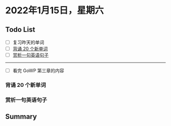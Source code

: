# 2022年1月15日，星期六
## Todo List

- [ ] 复习昨天的单词
- [ ] [背诵 20 个新单词](#背诵-20-个新单词)
- [ ] [赏析一句英语句子](#赏析一句英语句子)
--------
- [ ] 看完 GoWP 第三章的内容

### 背诵 20 个新单词

### 赏析一句英语句子

## Summary

